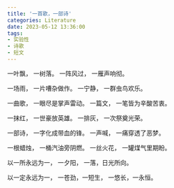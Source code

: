 ```yaml
---
title: '一首歌，一部诗'
categories: Literature
date: 2023-05-12 13:36:00
tags:
- 实验性
- 诗歌
- 短文
---
```

一叶飘，
一树落。
一阵风过，
一雁声响彻。

一场雨，
一片嘈杂做作。
一宁静，
一群虫鸟欢乐。

一曲歌，
一眼尽是掌声雷动。
一篇文，
一笔皆为辛酸苦衷。

一抹红，
一世豪放英雄。
一排灰，
一次祭奠光荣。

一部诗，
一字化成带血的锋。
一声喊，
一痛穿透了恶梦。

一根蜡烛，
一桶汽油旁阴燃。
一丝火花，
一罐煤气里期盼。

以一所永远为一，
一夕阳，
一落，日光所向。

以一定永远为一，
一苍劲，一短生，
一悠长，一永恒。

